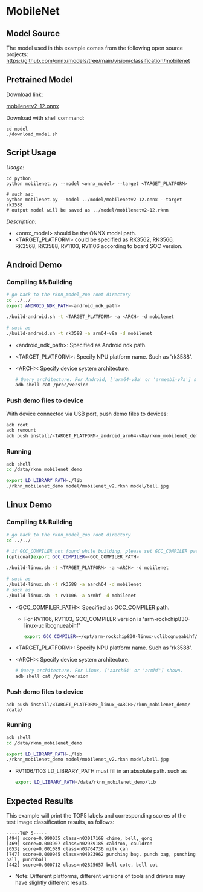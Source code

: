 # MobileNet

## Model Source
The model used in this example comes from the following open source projects:  
https://github.com/onnx/models/tree/main/vision/classification/mobilenet



## Pretrained Model

Download link: 

[mobilenetv2-12.onnx](https://ftrg.zbox.filez.com/v2/delivery/data/95f00b0fc900458ba134f8b180b3f7a1/examples/MobileNet/mobilenetv2-12.onnx)

Download with shell command:

```
cd model
./download_model.sh
```



## Script Usage

*Usage:*
```shell
cd python
python mobilenet.py --model <onnx_model> --target <TARGET_PLATFORM>

# such as: 
python mobilenet.py --model ../model/mobilenetv2-12.onnx --target rk3588
# output model will be saved as ../model/mobilenetv2-12.rknn
```
*Description:*

- <onnx_model> should be the ONNX model path.
- <TARGET_PLATFORM>  could be specified as RK3562, RK3566, RK3568, RK3588, RV1103, RV1106 according to board SOC version.




## Android Demo

### Compiling && Building

```sh
# go back to the rknn_model_zoo root directory
cd ../../
export ANDROID_NDK_PATH=<android_ndk_path>

./build-android.sh -t <TARGET_PLATFORM> -a <ARCH> -d mobilenet

# such as 
./build-android.sh -t rk3588 -a arm64-v8a -d mobilenet
```

- <android_ndk_path>: Specified as Android ndk path.

- <TARGET_PLATFORM>: Specify NPU platform name. Such as 'rk3588'.

- <ARCH\>: Specify device system architecture.

  ```sh
  # Query architecture. For Android, ['arm64-v8a' or 'armeabi-v7a'] shown.
  adb shell cat /proc/version
  ```

### Push demo files to device

With device connected via USB port, push demo files to devices:

```sh
adb root
adb remount
adb push install/<TARGET_PLATFORM>_android_arm64-v8a/rknn_mobilenet_demo /data/
```

### Running

```sh
adb shell
cd /data/rknn_mobilenet_demo

export LD_LIBRARY_PATH=./lib
./rknn_mobilenet_demo model/mobilenet_v2.rknn model/bell.jpg
```



## Linux Demo

### Compiling && Building

```sh
# go back to the rknn_model_zoo root directory
cd ../../

# if GCC_COMPILER not found while building, please set GCC_COMPILER path
(optional)export GCC_COMPILER=<GCC_COMPILER_PATH>

./build-linux.sh -t <TARGET_PLATFORM> -a <ARCH> -d mobilenet

# such as 
./build-linux.sh -t rk3588 -a aarch64 -d mobilenet
# such as 
./build-linux.sh -t rv1106 -a armhf -d mobilenet
```
- <GCC_COMPILER_PATH>: Specified as GCC_COMPILER path.

  - For RV1106, RV1103, GCC_COMPILER version is 'arm-rockchip830-linux-uclibcgnueabihf'

    ```sh
    export GCC_COMPILER=~/opt/arm-rockchip830-linux-uclibcgnueabihf/bin/arm-rockchip830-linux-uclibcgnueabihf
    ```

- <TARGET_PLATFORM>: Specify NPU platform name. Such as 'rk3588'.

- <ARCH\>: Specify device system architecture.

  ```sh
  # Query architecture. For Linux, ['aarch64' or 'armhf'] shown.
  adb shell cat /proc/version
  ```

### Push demo files to device

```
adb push install/<TARGET_PLATFORM>_linux_<ARCH>/rknn_mobilenet_demo/ /data/
```

### Running

```sh
adb shell
cd /data/rknn_mobilenet_demo

export LD_LIBRARY_PATH=./lib
./rknn_mobilenet_demo model/mobilenet_v2.rknn model/bell.jpg
```

- RV1106/1103 LD_LIBRARY_PATH must fill in an absolute path. such as

  ```sh
  export LD_LIBRARY_PATH=/data/rknn_mobilenet_demo/lib
  ```



## Expected Results

This example will print the TOP5 labels and corresponding scores of the test image classification results, as follows:
```
-----TOP 5-----
[494] score=0.990035 class=n03017168 chime, bell, gong
[469] score=0.003907 class=n02939185 caldron, cauldron
[653] score=0.001089 class=n03764736 milk can
[747] score=0.000945 class=n04023962 punching bag, punch bag, punching ball, punchball
[442] score=0.000712 class=n02825657 bell cote, bell cot
```
- Note: Different platforms, different versions of tools and drivers may have slightly different results.